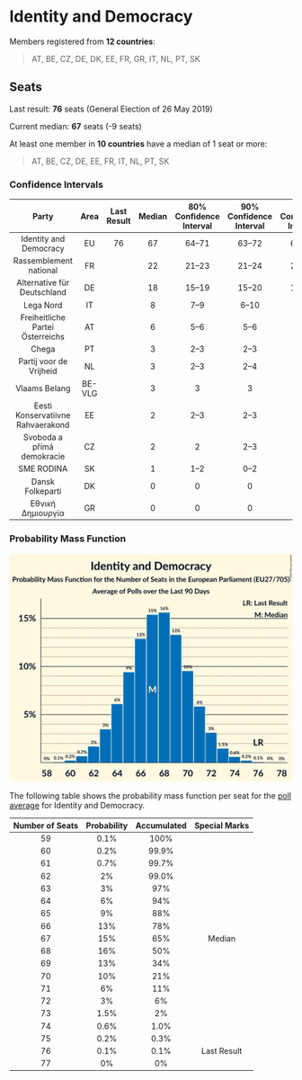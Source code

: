 # Identity and Democracy

Members registered from **12 countries**:

> AT, BE, CZ, DE, DK, EE, FR, GR, IT, NL, PT, SK

## Seats

Last result: **76** seats (General Election of 26 May 2019)

Current median: **67** seats (-9 seats)

At least one member in **10 countries** have a median of 1 seat or more:

> AT, BE, CZ, DE, EE, FR, IT, NL, PT, SK

### Confidence Intervals

| Party | Area | Last Result | Median | 80% Confidence Interval | 90% Confidence Interval | 95% Confidence Interval | 99% Confidence Interval |
|:-----:|:----:|:-----------:|:------:|:-----------------------:|:-----------------------:|:-----------------------:|:-----------------------:|
| Identity and Democracy | EU | 76 | 67 | 64–71 | 63–72 | 62–72 | 61–74 |
| Rassemblement national | FR | | 22 | 21–23 | 21–24 | 20–25 | 20–26 |
| Alternative für Deutschland | DE | | 18 | 15–19 | 15–20 | 15–20 | 13–22 |
| Lega Nord | IT | | 8 | 7–9 | 6–10 | 6–10 | 5–11 |
| Freiheitliche Partei Österreichs | AT | | 6 | 5–6 | 5–6 | 5–7 | 5–7 |
| Chega | PT | | 3 | 2–3 | 2–3 | 2–4 | 2–4 |
| Partij voor de Vrijheid | NL | | 3 | 2–3 | 2–4 | 2–4 | 2–4 |
| Vlaams Belang | BE-VLG | | 3 | 3 | 3 | 3 | 3–4 |
| Eesti Konservatiivne Rahvaerakond | EE | | 2 | 2–3 | 2–3 | 2–3 | 1–3 |
| Svoboda a přímá demokracie | CZ | | 2 | 2 | 2–3 | 2–3 | 1–3 |
| SME RODINA | SK | | 1 | 1–2 | 0–2 | 0–2 | 0–2 |
| Dansk Folkeparti | DK | | 0 | 0 | 0 | 0 | 0–1 |
| Εθνική Δημιουργία | GR | | 0 | 0 | 0 | 0 | 0 |

### Probability Mass Function

![Graph with seats probability mass function not yet produced](average-2023-06-30-seats-pmf-identityanddemocracy.png "Seats Probability Mass Function")

The following table shows the probability mass function per seat for the [poll average](average-2023-06-30.html) for Identity and Democracy.

| Number of Seats | Probability | Accumulated | Special Marks |
|:---------------:|:-----------:|:-----------:|:-------------:|
| 59 | 0.1% | 100% |  |
| 60 | 0.2% | 99.9% |  |
| 61 | 0.7% | 99.7% |  |
| 62 | 2% | 99.0% |  |
| 63 | 3% | 97% |  |
| 64 | 6% | 94% |  |
| 65 | 9% | 88% |  |
| 66 | 13% | 78% |  |
| 67 | 15% | 65% | Median |
| 68 | 16% | 50% |  |
| 69 | 13% | 34% |  |
| 70 | 10% | 21% |  |
| 71 | 6% | 11% |  |
| 72 | 3% | 6% |  |
| 73 | 1.5% | 2% |  |
| 74 | 0.6% | 1.0% |  |
| 75 | 0.2% | 0.3% |  |
| 76 | 0.1% | 0.1% | Last Result |
| 77 | 0% | 0% |  |


